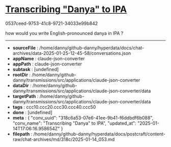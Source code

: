 # [Transcribing "Danya" to IPA](https://claude.ai/chat/318c6a53-07e6-41ee-9b41-f6ddbdf6b088)

0537ceed-9753-41c8-9721-34033e99b842

how would you write English-pronounced danya in IPA ?

---

* **sourceFile** : /home/danny/github-danny/hyperdata/docs/chat-archives/data-2025-01-25-12-45-58/conversations.json
* **appName** : claude-json-converter
* **appPath** : claude-json-converter
* **subtask** : [undefined]
* **rootDir** : /home/danny/github-danny/transmissions/src/applications/claude-json-converter
* **dataDir** : /home/danny/github-danny/transmissions/src/applications/claude-json-converter/data
* **targetPath** : /home/danny/github-danny/transmissions/src/applications/claude-json-converter/data
* **tags** : ccc10.ccc20.ccc30.ccc40.ccc50
* **done** : [undefined]
* **meta** : {
  "conv_uuid": "318c6a53-07e6-41ee-9b41-f6ddbdf6b088",
  "conv_name": "Transcribing \"Danya\" to IPA",
  "updated_at": "2025-01-14T17:06:16.958654Z"
}
* **filepath** : /home/danny/github-danny/hyperdata/docs/postcraft/content-raw/chat-archives/md/318c/2025-01-14_053.md